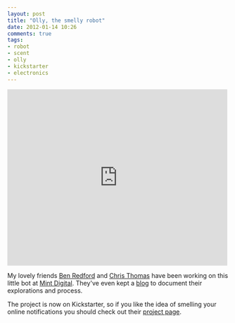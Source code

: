 ```yaml
---
layout: post
title: "Olly, the smelly robot"
date: 2012-01-14 10:26
comments: true
tags: 
- robot
- scent
- olly
- kickstarter
- electronics
---
```

<iframe frameborder="0" height="400px" src="http://www.kickstarter.com/projects/1209578799/olly-the-web-connected-smelly-robot/widget/video.html" width="500px" style="margin-bottom: 0;"></iframe>

My lovely friends [Ben Redford][1] and [Chris Thomas][2] have been working on this little bot at [Mint Digital][4]. They've even kept a [blog][3] to document their explorations and process.

The project is now on Kickstarter, so if you like the idea of smelling your online notifications you should check out their [project page][5]. 

[1]: http://twitter.com/Bredford2
[2]: http://www.ofmyownaccord.co.uk/
[3]: http://foundry.mintdigital.com/
[4]: http://mintdigital.com/
[5]: http://www.kickstarter.com/projects/1209578799/olly-the-web-connected-smelly-robot

